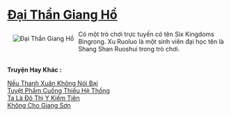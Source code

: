 <a href="https://truyentiki.com/dai-than-giang-ho.30619/" title="Đại Thần Giang Hồ"><h1>Đại Thần Giang Hồ</h1></a><div style="display:table"><img align="right" style="float: left; padding: 10px;" src="https://truyentiki.com/a/img/str/src/30619.jpg" alt="Đại Thần Giang Hồ">Có một trò chơi trực tuyến có tên Six Kingdoms Bingrong. Xu Ruoluo là một sinh viên đại học tên là Shang Shan Ruoshui trong trò chơi.</div><p><br><b>Truyện Hay Khác :</b></p><a href="https://truyentiki.com/neu-thanh-xuan-khong-noi-bai.30618/" alt="Nếu Thanh Xuân Không Nói Bại">Nếu Thanh Xuân Không Nói Bại</a><br/><a href="https://github.com/nownovels/top500/tree/master/truyenhay/33453/" alt="Tuyệt Phẩm Cuồng Thiếu Hệ Thống">Tuyệt Phẩm Cuồng Thiếu Hệ Thống</a><br/><a href="https://github.com/nownovels/truyenhay/tree/master/truyenhay/30815/README.md" alt="Ta Là Đô Thị Y Kiếm Tiên">Ta Là Đô Thị Y Kiếm Tiên</a><br/><a href="https://github.com/nownovels/top500/tree/master/truyenhay/33801/" alt="Không Cho Giang Sơn">Không Cho Giang Sơn</a><br/>